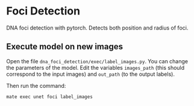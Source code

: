# Foci Detection

DNA foci detection with pytorch. Detects both position and radius of foci.


## Execute model on new images

Open the file `dna_foci_detection/exec/label_images.py`. You can change the parameters of the model.
Edit the variables `images_path` (this should correspond to the input images) and `out_path` (to the output labels).

Then run the command:
```
mate exec unet foci label_images
```
